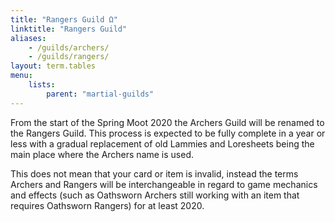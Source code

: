 ```yaml
---
title: "Rangers Guild Ω"
linktitle: "Rangers Guild"
aliases:
    - /guilds/archers/
    - /guilds/rangers/
layout: term.tables
menu:
    lists:
        parent: "martial-guilds"
---
```

From the start of the Spring Moot 2020 the Archers Guild will be renamed to the Rangers Guild. This process is expected to be fully complete in a year or less with a gradual replacement of old Lammies and Loresheets being the main place where the Archers name is used.

This does not mean that your card or item is invalid, instead the terms Archers and Rangers will be interchangeable in regard to game mechanics and effects (such as Oathsworn Archers still working with an item that requires Oathsworn Rangers) for at least 2020.